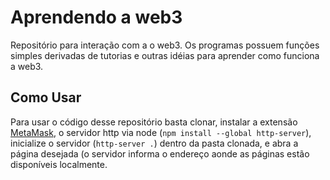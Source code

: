 # Aprendendo a web3

Repositório para interação com a o web3. Os programas possuem funções simples derivadas de tutorias e outras idéias para aprender como funciona a web3.

## Como Usar

Para usar o código desse repositório basta clonar, instalar a extensão [MetaMask](https://metamask.io/), o servidor http via node (`npm install --global http-server`), inicialize o servidor (`http-server .`) dentro da pasta clonada, e abra a página desejada (o servidor informa o endereço aonde as páginas estão disponíveis localmente.